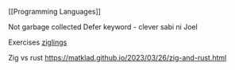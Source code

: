 [[Programming Languages]]

Not garbage collected
Defer keyword - clever sabi ni Joel

Exercises
[ziglings](https://github.com/ratfactor/ziglings)

Zig vs rust
https://matklad.github.io/2023/03/26/zig-and-rust.html
